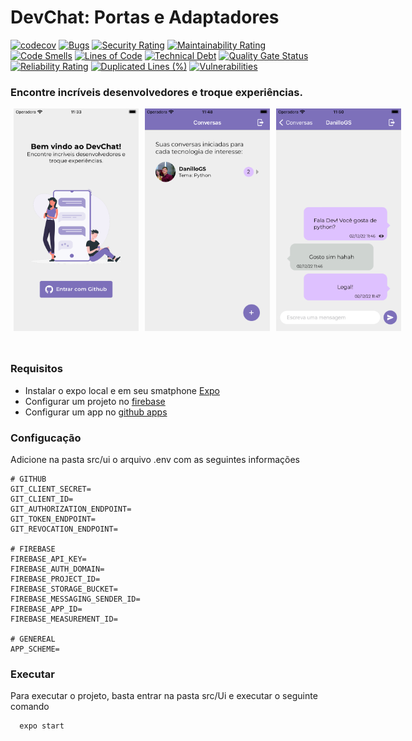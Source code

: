 # DevChat: Portas e Adaptadores

[![codecov](https://codecov.io/gh/TCC-Gabriel-Danillo/DevChat_Clean_Arch/branch/main/graph/badge.svg?token=9WaxjV7ZFx)](https://codecov.io/gh/TCC-Gabriel-Danillo/DevChat_Clean_Arch)
[![Bugs](https://sonarcloud.io/api/project_badges/measure?project=TCC-Gabriel-Danillo_DevChat_Clean_Arch&metric=bugs)](https://sonarcloud.io/summary/new_code?id=TCC-Gabriel-Danillo_DevChat_Clean_Arch)
[![Security Rating](https://sonarcloud.io/api/project_badges/measure?project=TCC-Gabriel-Danillo_DevChat_Clean_Arch&metric=security_rating)](https://sonarcloud.io/summary/new_code?id=TCC-Gabriel-Danillo_DevChat_Clean_Arch)
[![Maintainability Rating](https://sonarcloud.io/api/project_badges/measure?project=TCC-Gabriel-Danillo_DevChat_Clean_Arch&metric=sqale_rating)](https://sonarcloud.io/summary/new_code?id=TCC-Gabriel-Danillo_DevChat_Clean_Arch)
[![Code Smells](https://sonarcloud.io/api/project_badges/measure?project=TCC-Gabriel-Danillo_DevChat_Clean_Arch&metric=code_smells)](https://sonarcloud.io/summary/new_code?id=TCC-Gabriel-Danillo_DevChat_Clean_Arch)
[![Lines of Code](https://sonarcloud.io/api/project_badges/measure?project=TCC-Gabriel-Danillo_DevChat_Clean_Arch&metric=ncloc)](https://sonarcloud.io/summary/new_code?id=TCC-Gabriel-Danillo_DevChat_Clean_Arch)
[![Technical Debt](https://sonarcloud.io/api/project_badges/measure?project=TCC-Gabriel-Danillo_DevChat_Clean_Arch&metric=sqale_index)](https://sonarcloud.io/summary/new_code?id=TCC-Gabriel-Danillo_DevChat_Clean_Arch)
[![Quality Gate Status](https://sonarcloud.io/api/project_badges/measure?project=TCC-Gabriel-Danillo_DevChat_Clean_Arch&metric=alert_status)](https://sonarcloud.io/summary/new_code?id=TCC-Gabriel-Danillo_DevChat_Clean_Arch)
[![Reliability Rating](https://sonarcloud.io/api/project_badges/measure?project=TCC-Gabriel-Danillo_DevChat_Clean_Arch&metric=reliability_rating)](https://sonarcloud.io/summary/new_code?id=TCC-Gabriel-Danillo_DevChat_Clean_Arch)
[![Duplicated Lines (%)](https://sonarcloud.io/api/project_badges/measure?project=TCC-Gabriel-Danillo_DevChat_Clean_Arch&metric=duplicated_lines_density)](https://sonarcloud.io/summary/new_code?id=TCC-Gabriel-Danillo_DevChat_Clean_Arch)
[![Vulnerabilities](https://sonarcloud.io/api/project_badges/measure?project=TCC-Gabriel-Danillo_DevChat_Clean_Arch&metric=vulnerabilities)](https://sonarcloud.io/summary/new_code?id=TCC-Gabriel-Danillo_DevChat_Clean_Arch)


### Encontre incríveis desenvolvedores e troque experiências.

<div style="display: flex; flex-direction: row; margin: 0 0 50px 0">
  <img src="assets/login_devchat.png" width="200px" style="margin: 0 5px"/> 
  <img src="assets/home_conversations.png" width="200px" style="margin: 0 5px"/> 
  <img src="assets/messages.png" width="200px" style="margin: 0 5px"/> 
</div>

### Requisitos

- Instalar o expo local e em seu smatphone [Expo](https://expo.dev/)
- Configurar um projeto no [firebase](https://firebase.google.com/) 
- Configurar um app no [github apps](https://docs.github.com/en/developers/apps/building-github-apps/creating-a-github-app)

### Configucação

Adicione na pasta src/ui o arquivo .env com as seguintes informações

````
# GITHUB
GIT_CLIENT_SECRET=
GIT_CLIENT_ID=
GIT_AUTHORIZATION_ENDPOINT=
GIT_TOKEN_ENDPOINT=
GIT_REVOCATION_ENDPOINT=

# FIREBASE
FIREBASE_API_KEY=
FIREBASE_AUTH_DOMAIN=
FIREBASE_PROJECT_ID=
FIREBASE_STORAGE_BUCKET=
FIREBASE_MESSAGING_SENDER_ID=
FIREBASE_APP_ID=
FIREBASE_MEASUREMENT_ID=

# GENEREAL
APP_SCHEME=
````


### Executar

Para executar o projeto, basta entrar na pasta src/Ui e executar o seguinte comando

````
  expo start 
````
